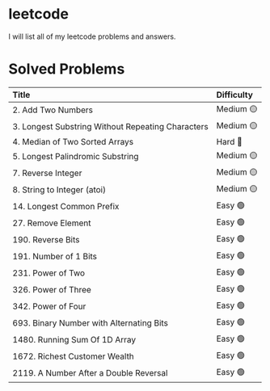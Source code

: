 # leetcode
I will list all of my leetcode problems and answers.

# Solved Problems 

| Title            | Difficulty |
|:----------------|:------------|
|2. Add Two Numbers | Medium :yellow_circle:|          
|3. Longest Substring Without Repeating Characters | Medium :yellow_circle:|    
|4. Median of Two Sorted Arrays | Hard :red_circle:| 
|5. Longest Palindromic Substring | Medium :yellow_circle:|
|7. Reverse Integer | Medium :yellow_circle:|
|8. String to Integer (atoi) | Medium :yellow_circle:|                 
|14. Longest Common Prefix | Easy :green_circle:|
|27. Remove Element | Easy :green_circle:|
|190. Reverse Bits | Easy :green_circle:|
|191. Number of 1 Bits | Easy :green_circle:|
|231. Power of Two | Easy :green_circle:|
|326. Power of Three | Easy :green_circle:|
|342. Power of Four | Easy :green_circle:|
|693. Binary Number with Alternating Bits | Easy :green_circle:|
|1480. Running Sum Of 1D Array | Easy :green_circle:|
|1672. Richest Customer Wealth | Easy :green_circle:|
|2119. A Number After a Double Reversal | Easy :green_circle:|
